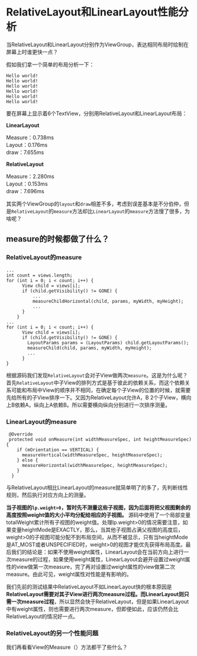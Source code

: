 # RelativeLayout和LinearLayout性能分析

当RelativeLayout和LinearLayout分别作为ViewGroup，表达相同布局时绘制在屏幕上时谁更快一点？

假如我们拿一个简单的布局分析一下：

```
Hello world!
Hello world!
Hello world!
Hello world!
Hello world!
Hello world!
```

要在屏幕上显示着6个TextView，分别用RelativeLayout和LinearLayout布局：

**LinearLayout**

Measure：0.738ms  
Layout：0.176ms  
draw：7.655ms

**RelativeLayout**

Measure：2.280ms  
Layout：0.153ms  
draw：7.696ms

其实两个ViewGroup的`layout`和`draw`相差不多，考虑到误差基本是不分伯仲，但是`RelativeLayout`的`measure`方法却比`LinearLayout`的`measure`方法慢了很多，为啥呢？

## measure的时候都做了什么？

### RelativeLayout的measure

```
...
int count = views.length;
for (int i = 0; i < count; i++) {
      View child = views[i];
      if (child.getVisibility() != GONE) {
	      ...
          measureChildHorizontal(child, params, myWidth, myHeight);
          ...
      }
    }
...
for (int i = 0; i < count; i++) {
      View child = views[i];
      if (child.getVisibility() != GONE) {
        LayoutParams params = (LayoutParams) child.getLayoutParams();
        measureChild(child, params, myWidth, myHeight);
        ...
      }
}
```
根据源码我们发现`RelativeLayout`会对子View做两次`measure`。这是为什么呢？首先`RelativeLayout`中子View的排列方式是基于彼此的依赖关系，而这个依赖关系可能和布局中View的顺序并不相同，在确定每个子View的位置的时候，就需要先给所有的子View排序一下。又因为RelativeLayout允许A，B 2个子View，横向上B依赖A，纵向上A依赖B。所以需要横向纵向分别进行一次排序测量。

### LinearLayout的measure

```
 @Override
 protected void onMeasure(int widthMeasureSpec, int heightMeasureSpec) {
    if (mOrientation == VERTICAL) {
      measureVertical(widthMeasureSpec, heightMeasureSpec);
    } else {
      measureHorizontal(widthMeasureSpec, heightMeasureSpec);
    }
  }
```

与RelativeLayout相比LinearLayout的measure就简单明了的多了，先判断线性规则，然后执行对应方向上的测量。

**当子视图的`lp.weight>0`，暂时先不测量这些子视图，因为后面将把父视图剩余的高度按照weight值的大小平均分配给相应的子视图。** 源码中使用了一个局部变量totalWeight累计所有子视图的weight值。处理lp.weight>0的情况需要注意，如果变量heightMode是EXACTLY，那么，当其他子视图占满父视图的高度后，weight>0的子视图可能分配不到布局空间，从而不被显示，只有当heightMode是AT_MOST或者UNSPECIFIED时，weight>0的视图才能优先获得布局高度。最后我们的结论是：如果不使用weight属性，LinearLayout会在当前方向上进行一次measure的过程，如果使用weight属性，LinearLayout会避开设置过weight属性的view做第一次measure，完了再对设置过weight属性的view做第二次measure。由此可见，weight属性对性能是有影响的。

我们先前的测试结果中RelativeLayout不如LinearLayout快的根本原因是**RelativeLayout需要对其子View进行两次measure过程。而LinearLayout则只需一次measure过程**，所以显然会快于RelativeLayout，但是如果LinearLayout中有weight属性，则也需要进行两次measure，但即便如此，应该仍然会比RelativeLayout的情况好一点。

### RelativeLayout的另一个性能问题

我们再看看View的Measure（）方法都干了些什么？

```

```
<!--stackedit_data:
eyJoaXN0b3J5IjpbNjM4MzAyMDIwXX0=
-->